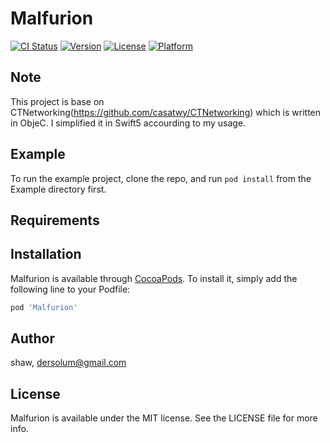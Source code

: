 # Malfurion

[![CI Status](https://img.shields.io/travis/shaw/Malfurion.svg?style=flat)](https://travis-ci.org/shaw/Malfurion)
[![Version](https://img.shields.io/cocoapods/v/Malfurion.svg?style=flat)](https://cocoapods.org/pods/Malfurion)
[![License](https://img.shields.io/cocoapods/l/Malfurion.svg?style=flat)](https://cocoapods.org/pods/Malfurion)
[![Platform](https://img.shields.io/cocoapods/p/Malfurion.svg?style=flat)](https://cocoapods.org/pods/Malfurion)

## Note
This project is base on CTNetworking(https://github.com/casatwy/CTNetworking) which is written in ObjeC. I simplified it in Swift5 accourding to my usage.


## Example

To run the example project, clone the repo, and run `pod install` from the Example directory first.

## Requirements

## Installation

Malfurion is available through [CocoaPods](https://cocoapods.org). To install
it, simply add the following line to your Podfile:

```ruby
pod 'Malfurion'
```

## Author

shaw, dersolum@gmail.com

## License

Malfurion is available under the MIT license. See the LICENSE file for more info.
